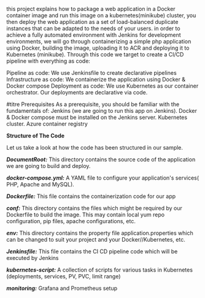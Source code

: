  this project explains how to package a web application in a Docker container image and run this image on a kubernetes(minikube) cluster, you then deploy the web application as a set of load-balanced duplicate instances that can be adapted to the needs of your users. 
in order to achieve a fully automated environment with Jenkins for development environments, we will go through containerizing a simple php application using Docker, building the image, uploading it to ACR and deploying it to Kubernetes (minikube).
Through this code we target to create a CI/CD pipeline with everything as code:

  Pipeline as code: We use Jenkinsfile to create declarative pipelines
  Infrastructure as code: We containerize the application using Docker & Docker compose
  Deployment as code: We use Kubernetes as our container orchestrator. Our deployments are declarative via code.

#titre Prerequisites
As a prerequisite, you should be familiar with the fundamentals of:
  Jenkins (we are going to run this app on Jenkins).
  Docker & Docker compose must be installed on the Jenkins server.
  Kubernetes cluster. 
  Azure container registry

__Structure of The Code__

Let us take a look at how the code has been structured in our sample.

   ***DocumentRoot:*** This directory contains the source code of the application we are going to build and deploy.  
   
   ***docker-compose.yml:***  A YAML file to configure your application's services( PHP, Apache and MySQL).
   
   ***Dockerfile:*** This file contains the containerization code for our app
   
   ***conf:*** This directory contains the files which might be required by our Dockerfile to build the image. This may contain local yum repo configuration, pip files, apache configurations, etc.
   
   ***env:*** This directory contains the property file application.properties which can be changed to suit your project and your Docker//Kubernetes, etc.
   
   ***Jenkinsfile:*** This file contains the CI CD pipeline code which will be executed by Jenkins
   
   ***kubernetes-script:*** A collection of scripts for various tasks in Kubernetes (deployments, services, PV, PVC, limit range)
   
   ***monitoring:*** Grafana and Prometheus setup
